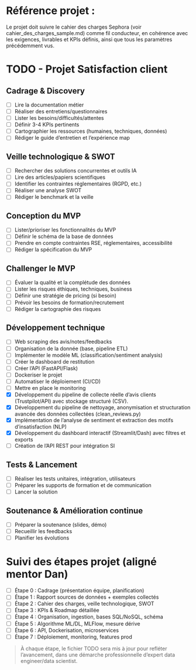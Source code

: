 # Référence projet :
Le projet doit suivre le cahier des charges Sephora (voir cahier_des_charges_sample.md) comme fil conducteur, en cohérence avec les exigences, livrables et KPIs définis, ainsi que tous les paramètres précédemment vus.

# TODO - Projet Satisfaction client

## Cadrage & Discovery
- [ ] Lire la documentation métier
- [ ] Réaliser des entretiens/questionnaires
- [ ] Lister les besoins/difficultés/attentes
- [ ] Définir 3-4 KPIs pertinents
- [ ] Cartographier les ressources (humaines, techniques, données)
- [ ] Rédiger le guide d’entretien et l’expérience map

## Veille technologique & SWOT
- [ ] Rechercher des solutions concurrentes et outils IA
- [ ] Lire des articles/papiers scientifiques
- [ ] Identifier les contraintes réglementaires (RGPD, etc.)
- [ ] Réaliser une analyse SWOT
- [ ] Rédiger le benchmark et la veille

## Conception du MVP
- [ ] Lister/prioriser les fonctionnalités du MVP
- [ ] Définir le schéma de la base de données
- [ ] Prendre en compte contraintes RSE, réglementaires, accessibilité
- [ ] Rédiger la spécification du MVP

## Challenger le MVP
- [ ] Évaluer la qualité et la complétude des données
- [ ] Lister les risques éthiques, techniques, business
- [ ] Définir une stratégie de pricing (si besoin)
- [ ] Prévoir les besoins de formation/recrutement
- [ ] Rédiger la cartographie des risques

## Développement technique
- [ ] Web scraping des avis/notes/feedbacks
- [ ] Organisation de la donnée (base, pipeline ETL)
- [ ] Implémenter le modèle ML (classification/sentiment analysis)
- [ ] Créer le dashboard de restitution
- [ ] Créer l’API (FastAPI/Flask)
- [ ] Dockeriser le projet
- [ ] Automatiser le déploiement (CI/CD)
- [ ] Mettre en place le monitoring
- [x] Développement du pipeline de collecte réelle d’avis clients (Trustpilot/API) avec stockage structuré (CSV).
- [x] Développement du pipeline de nettoyage, anonymisation et structuration avancée des données collectées (clean_reviews.py)
- [x] Implémentation de l’analyse de sentiment et extraction des motifs d’insatisfaction (NLP)
- [x] Développement du dashboard interactif (Streamlit/Dash) avec filtres et exports
- [ ] Création de l’API REST pour intégration SI

## Tests & Lancement
- [ ] Réaliser les tests unitaires, intégration, utilisateurs
- [ ] Préparer les supports de formation et de communication
- [ ] Lancer la solution

## Soutenance & Amélioration continue
- [ ] Préparer la soutenance (slides, démo)
- [ ] Recueillir les feedbacks
- [ ] Planifier les évolutions

# Suivi des étapes projet (aligné mentor Dan)
- [ ] Étape 0 : Cadrage (présentation équipe, planification)
- [ ] Étape 1 : Rapport sources de données + exemples collectés
- [ ] Étape 2 : Cahier des charges, veille technologique, SWOT
- [ ] Étape 3 : KPIs & Roadmap détaillée
- [ ] Étape 4 : Organisation, ingestion, bases SQL/NoSQL, schéma
- [ ] Étape 5 : Algorithme ML/DL, MLFlow, mesure dérive
- [ ] Étape 6 : API, Dockerisation, microservices
- [ ] Étape 7 : Déploiement, monitoring, features prod

> À chaque étape, le fichier TODO sera mis à jour pour refléter l’avancement, dans une démarche professionnelle d’expert data engineer/data scientist.

